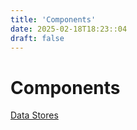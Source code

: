 ```yaml
---
title: 'Components'
date: 2025-02-18T18:23::04
draft: false
---
```


# Components

[Data Stores](Components%20a361bc89e1bc47aa9b5b0621f10f57ce/Data%20Stores%202bfc48a07788448389bfb6057384c978.md)

